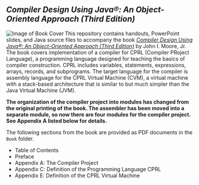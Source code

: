 ## *Compiler Design Using Java&reg;: An Object-Oriented Approach (Third Edition)*

<img align="left" src="https://image-hub-cloud.lightningsource.com/2011-04-01/Images/front_cover/x200/sku/1734139129.jpg?viewkey=cbf03f3b9b311a9819a876e2b2fc0e46124c8475bdbafe4d9b1dbc38cf5d843f" alt="Image of Book Cover">

This repository contains handouts, PowerPoint slides, and Java source files to accompany the book
[*Compiler Design Using Java&reg;: An Object-Oriented Approach (Third Edition)*](https://shop.ingramspark.com/b/084?B5pnf3RtESoORx2qg3EwQczZvcjthuRtqpsuIAJwQBL)
by John I. Moore, Jr.  The book covers implementation of a compiler for CPRL (Compiler PRoject Language),
a programming language designed for teaching the basics of compiler construction.  CPRL includes
variables, statements, expressions, arrays, records, and subprograms.  The target language for the
compiler is assembly language for the CPRL Virtual Machine (CVM), a virtual machine with a stack-based
architecture that is similar to but much simpler than the Java Virtual Machine (JVM).

**The organization of the compiler project into modules has changed from the original printing of the book.
The assembler has been moved into a separate module, so now there are four modules for the compiler project.
See Appendix A listed below for details.**

The following sections from the book are provided as PDF documents in the `Book` folder.
* Table of Contents
* Preface
* Appendix A: The Compiler Project
* Appendix C: Definition of the Programming Language CPRL
* Appendix E: Definition of the CPRL Virtual Machine